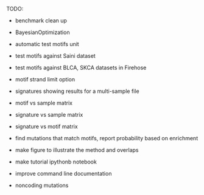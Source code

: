 TODO:

- benchmark clean up
- BayesianOptimization


- automatic test motifs unit
- test motifs against Saini dataset
- test motifs against BLCA, SKCA datasets in Firehose
- motif strand limit option
- signatures showing results for a multi-sample file
- motif vs sample matrix
- signature vs sample matrix
- signature vs motif matrix
- find mutations that match motifs, report probability based on enrichment
- make figure to illustrate the method and overlaps
- make tutorial ipythonb notebook
- improve command line documentation


- noncoding mutations
